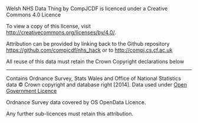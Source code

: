 Welsh NHS Data Thing by CompJCDF is licenced under a Creative Commons 4.0 Licence
 
To view a copy of this license, visit http://creativecommons.org/licenses/by/4.0/.

Attribution can be provided by linking back to the Github repository 
https://github.com/compjcdf/nhs_hack or to http://compj.cs.cf.ac.uk

All reuse of this data must retain the Crown Copyright declarations below

-----------------------------------------------------------------------------------------------

Contains Ordnance Survey, Stats Wales and Office of National Statistics data © Crown copyright and database right [2014]. Data used under [Open Government Licence](http://www.nationalarchives.gov.uk/doc/open-government-licence/version/3/)

Ordnance Survey data covered by OS OpenData Licence.

Any further sub-licences must retain this attribution.
